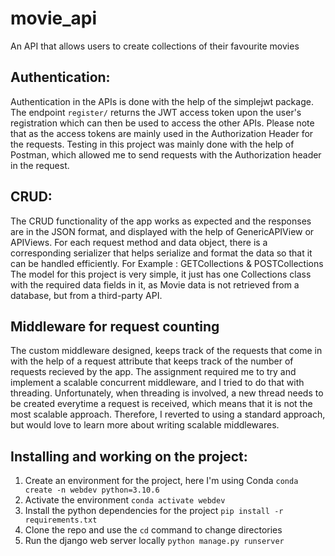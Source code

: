 # movie_api
An API that allows users to create collections of their favourite movies

## Authentication:
Authentication in the APIs is done with the help of the simplejwt package. The endpoint `register/` returns the JWT access token upon the user's registration which can then be used to access the other APIs. Please note that as the access tokens are mainly used in the Authorization Header for the requests. Testing in this project was mainly done with the help of Postman, which allowed me to send requests with the Authorization header in the request.

## CRUD:
The CRUD functionality of the app works as expected and the responses are in the JSON format, and displayed with the help of GenericAPIView or APIViews.
For each request method and data object, there is a corresponding serializer that helps serialize and format the data so that it can be handled efficiently. For Example : GETCollections & POSTCollections
The model for this project is very simple, it just has one Collections class with the required data fields in it, as Movie data is not retrieved from a database, but from a third-party API.

## Middleware for request counting
The custom middleware designed, keeps track of the requests that come in with the help of a request attribute that keeps track of the number of requests recieved by the app. The assignment required me to try and implement a scalable concurrent middleware, and I tried to do that with threading. Unfortunately, when threading is involved, a new thread needs to be created everytime a request is received, which means that it is not the most scalable approach. Therefore, I reverted to using a standard approach, but would love to learn more about writing scalable middlewares.

## Installing and working on the project:
1. Create an environment for the project, here I'm using Conda
`conda create -n webdev python=3.10.6`
2. Activate the environment 
`conda activate webdev`
3. Install the python dependencies for the project
`pip install -r requirements.txt`
4. Clone the repo and use the `cd` command to change directories
5. Run the django web server locally
`python manage.py runserver`

